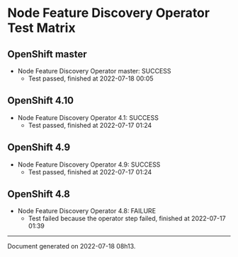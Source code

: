 
Node Feature Discovery Operator Test Matrix
===========================================

OpenShift master
----------------



* Node Feature Discovery Operator master: SUCCESS
  - Test passed, finished at 2022-07-18 00:05






OpenShift 4.10
--------------



* Node Feature Discovery Operator 4.1: SUCCESS
  - Test passed, finished at 2022-07-17 01:24






OpenShift 4.9
-------------



* Node Feature Discovery Operator 4.9: SUCCESS
  - Test passed, finished at 2022-07-17 01:24






OpenShift 4.8
-------------



* Node Feature Discovery Operator 4.8: FAILURE
  - Test failed because the operator step failed, finished at 2022-07-17 01:39






---
Document generated on 2022-07-18 08h13.
